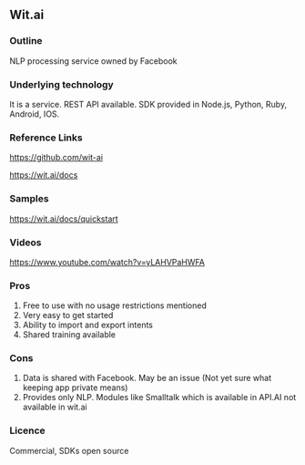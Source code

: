 ## Wit.ai

### Outline

NLP processing service owned by Facebook

### Underlying technology

It is a service. REST API available. SDK provided in Node.js, Python, Ruby, Android, IOS.

### Reference Links

https://github.com/wit-ai

https://wit.ai/docs

### Samples

https://wit.ai/docs/quickstart

### Videos

https://www.youtube.com/watch?v=yLAHVPaHWFA

### Pros

1. Free to use with no usage restrictions mentioned
2. Very easy to get started
3. Ability to import and export intents
4. Shared training available

### Cons

1. Data is shared with Facebook. May be an issue (Not yet sure what keeping app private means)
2. Provides only NLP. Modules like Smalltalk which is available in API.AI not available in wit.ai

### Licence

Commercial, SDKs open source